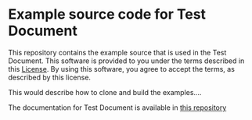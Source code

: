 # Example source code for Test Document

This repository contains the example source that is used in the Test Document. This software is provided to you under the terms described in this [License](LICENSE). By using this software, you agree to accept the terms, as described by this license.

This would describe how to clone and build the examples....

The documentation for Test Document is available in [this repository](https://github.com/edbratt/test-document-text)
